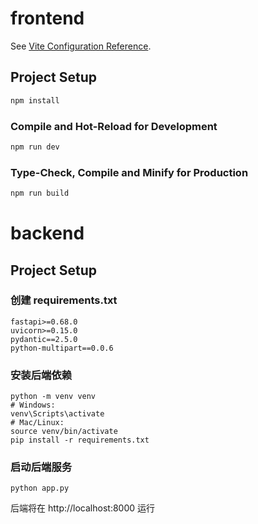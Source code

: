 # frontend

See [Vite Configuration Reference](https://vite.dev/config/).

## Project Setup

```sh
npm install
```

### Compile and Hot-Reload for Development

```sh
npm run dev
```

### Type-Check, Compile and Minify for Production

```sh
npm run build
```

# backend

## Project Setup

### 创建 requirements.txt
```shell
fastapi>=0.68.0
uvicorn>=0.15.0
pydantic==2.5.0
python-multipart==0.0.6
```

### 安装后端依赖
```shell
python -m venv venv
# Windows:
venv\Scripts\activate
# Mac/Linux:
source venv/bin/activate
pip install -r requirements.txt
```

### 启动后端服务
```shell
python app.py
```
后端将在 http://localhost:8000 运行